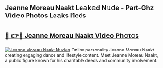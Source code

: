## Jeanne Moreau Naakt Le𝚊k𝚎d N𝚞𝚍e - Part-Ghz Vid𝚎o Photos Le𝚊ks l1cds

# <h2><a href="http://fb3xiv.evod.top/?m=Jeanne+Moreau+Naakt">🔗 👉🔴 Jeanne Moreau Naakt Vid𝚎o Ph𝚘t𝚘s</a></h2>

[![Jeanne Moreau Naakt N𝚞d𝚎s](https://i.imgur.com/8V9OHl7.gif)](http://fb3xiv.evod.top/?m=Jeanne+Moreau+Naakt)
Online personality Jeanne Moreau Naakt creating engaging dance and lifestyle content. Meet Jeanne Moreau Naakt, a public figure known for his charitable deeds and community involvement. 
